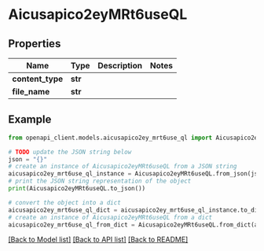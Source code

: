 # Aicusapico2eyMRt6useQL


## Properties

Name | Type | Description | Notes
------------ | ------------- | ------------- | -------------
**content_type** | **str** |  | 
**file_name** | **str** |  | 

## Example

```python
from openapi_client.models.aicusapico2ey_mrt6use_ql import Aicusapico2eyMRt6useQL

# TODO update the JSON string below
json = "{}"
# create an instance of Aicusapico2eyMRt6useQL from a JSON string
aicusapico2ey_mrt6use_ql_instance = Aicusapico2eyMRt6useQL.from_json(json)
# print the JSON string representation of the object
print(Aicusapico2eyMRt6useQL.to_json())

# convert the object into a dict
aicusapico2ey_mrt6use_ql_dict = aicusapico2ey_mrt6use_ql_instance.to_dict()
# create an instance of Aicusapico2eyMRt6useQL from a dict
aicusapico2ey_mrt6use_ql_from_dict = Aicusapico2eyMRt6useQL.from_dict(aicusapico2ey_mrt6use_ql_dict)
```
[[Back to Model list]](../README.md#documentation-for-models) [[Back to API list]](../README.md#documentation-for-api-endpoints) [[Back to README]](../README.md)


